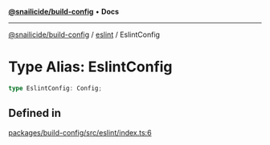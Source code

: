 [**@snailicide/build-config**](../../README.md) • **Docs**

---

[@snailicide/build-config](../../README.md) / [eslint](../README.md) / EslintConfig

# Type Alias: EslintConfig

```ts
type EslintConfig: Config;
```

## Defined in

[packages/build-config/src/eslint/index.ts:6](https://github.com/gbtunney/snailicide-monorepo/blob/master/packages/build-config/src/eslint/index.ts#L6)
